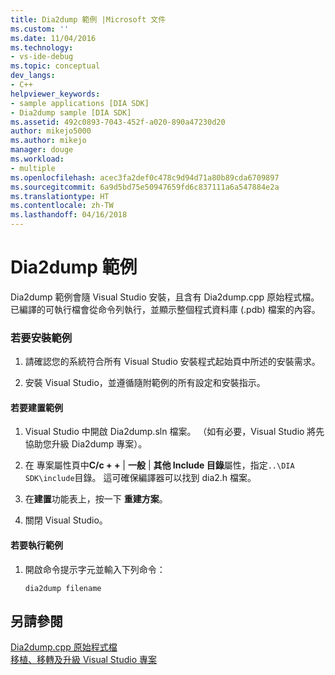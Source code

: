 ```yaml
---
title: Dia2dump 範例 |Microsoft 文件
ms.custom: ''
ms.date: 11/04/2016
ms.technology:
- vs-ide-debug
ms.topic: conceptual
dev_langs:
- C++
helpviewer_keywords:
- sample applications [DIA SDK]
- Dia2dump sample [DIA SDK]
ms.assetid: 492c0893-7043-452f-a020-890a47230d20
author: mikejo5000
ms.author: mikejo
manager: douge
ms.workload:
- multiple
ms.openlocfilehash: acec3fa2def0c478c9d94d71a80b89cda6709897
ms.sourcegitcommit: 6a9d5bd75e50947659fd6c837111a6a547884e2a
ms.translationtype: HT
ms.contentlocale: zh-TW
ms.lasthandoff: 04/16/2018
---
```

# <a name="dia2dump-sample"></a>Dia2dump 範例
Dia2dump 範例會隨 Visual Studio 安裝，且含有 Dia2dump.cpp 原始程式檔。 已編譯的可執行檔會從命令列執行，並顯示整個程式資料庫 (.pdb) 檔案的內容。  
  
### <a name="to-install-the-sample"></a>若要安裝範例  
  
1.  請確認您的系統符合所有 Visual Studio 安裝程式起始頁中所述的安裝需求。  
  
2.  安裝 Visual Studio，並遵循隨附範例的所有設定和安裝指示。  
  
#### <a name="to-build-the-sample"></a>若要建置範例  
  
1.  Visual Studio 中開啟 Dia2dump.sln 檔案。 （如有必要，Visual Studio 將先協助您升級 Dia2dump 專案）。  
  
2.  在 專案屬性頁中**C/c + +** &#124; **一般** &#124; **其他 Include 目錄**屬性，指定`..\DIA SDK\include`目錄。 這可確保編譯器可以找到 dia2.h 檔案。  
  
3.  在**建置**功能表上，按一下 **重建方案**。  
  
4.  關閉 Visual Studio。  
  
#### <a name="to-run-the-sample"></a>若要執行範例  
  
1.  開啟命令提示字元並輸入下列命令：  
  
    ```  
    dia2dump filename  
    ```  
  
## <a name="see-also"></a>另請參閱  
 [Dia2dump.cpp 原始程式檔](../../debugger/debug-interface-access/dia2dump-cpp-source-file.md)   
 [移植、移轉及升級 Visual Studio 專案](../../porting/port-migrate-and-upgrade-visual-studio-projects.md)